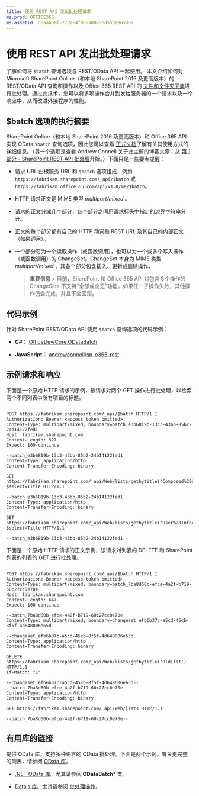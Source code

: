 ```yaml
---
title: 使用 REST API 发出批处理请求
ms.prod: OFFICE365
ms.assetid: d6aab58f-77d2-4f0d-a007-6d55ba865d07
---
```



# 使用 REST API 发出批处理请求
了解如何将  `$batch` 查询选项与 REST/OData API 一起使用。
本文介绍如何对 Microsoft SharePoint Online（和本地 SharePoint 2016 及更高版本）的 REST/OData API 查询和操作以及 Office 365 REST API 的 [文件和文件夹子集](http://msdn.microsoft.com/zh-cn/office/office365/api/files-rest-operations)进行批处理。通过此技术，您可以将多项操作合并到发给服务器的一个请求以及一个响应中，从而改进外接程序的性能。
  
    
    


## $batch 选项的执行摘要

SharePoint Online（和本地 SharePoint 2016 及更高版本）和 Office 365 API 实现 OData  `$batch` 查询选项，因此您可以查看 [正式文档](http://www.odata.org/documentation/odata-version-3-0/batch-processing)了解有关其使用方式的详细信息。（另一个选项是查看 Andrew Connell 关于此主题的博客文章，从 [第 1 部分 - SharePoint REST API 批处理](http://www.andrewconnell.com/blog/part-1-sharepoint-rest-api-batching-understanding-batching-requests)开始。）下面只是一些要点提醒：
  
    
    

- 请求 URL 由根服务 URL 和  `$batch` 选项组成，例如 `https://fabrikam.sharepoint.com/_api/$batch` 或 `https://fabrikam.office365.com/api/v1.0/me/$batch`。
    
  
- HTTP 请求正文是 MIME 类型  *multipart/mixed*  。
    
  
- 请求的正文分成几个部分，各个部分之间用请求标头中指定的边界字符串分开。
    
  
- 正文的每个部分都有自己的 HTTP 动词和 REST URL 及其自己的内部正文（如果适用）。
    
  
- 一个部分可为一个读取操作（或函数调用），也可以为一个或多个写入操作（或函数调用）的 ChangeSet。ChangeSet 本身为 MIME 类型  *multipart/mixed*  ，其各个部分包含插入、更新或删除操作。
    
    > **重要信息**
      > 目前，SharePoint 和 Office 365 API 对包含多个操作的 ChangeSets 不支持"全部或全无"功能。如果任一子操作失败，其他操作仍会完成，并且不会回滚。 

## 代码示例

针对 SharePoint REST/OData API 使用  `$batch` 查询选项的代码示例：
  
    
    

- **C#：** [OfficeDev/Core.ODataBatch](https://github.com/OfficeDev/PnP/tree/master/Samples/Core.ODataBatch)
    
  
- **JavaScript：** [andrewconnell/sp-o365-rest](https://github.com/andrewconnell/sp-o365-rest/blob/master/SpRestBatchSample/Scripts/App.js)
    
  

## 示例请求和响应

下面是一个原始 HTTP 请求的示例，该请求对两个 GET 操作进行批处理，以检索两个不同列表中所有项目的标题。
  
    
    
```

POST https://fabrikam.sharepoint.com/_api/$batch HTTP/1.1
Authorization: Bearer <access token omitted>
Content-Type: multipart/mixed; boundary=batch_e3b6819b-13c3-43bb-85b2-24b14122fed1
Host: fabrikam.sharepoint.com
Content-Length: 527
Expect: 100-continue

--batch_e3b6819b-13c3-43bb-85b2-24b14122fed1
Content-Type: application/http
Content-Transfer-Encoding: binary

GET https://fabrikam.sharepoint.com/_api/Web/lists/getbytitle('Composed%20Looks')/items?$select=Title HTTP/1.1

--batch_e3b6819b-13c3-43bb-85b2-24b14122fed1
Content-Type: application/http
Content-Transfer-Encoding: binary

GET https://fabrikam.sharepoint.com/_api/Web/lists/getbytitle('User%20Information%20List')/items?$select=Title HTTP/1.1

--batch_e3b6819b-13c3-43bb-85b2-24b14122fed1--
```

下面是一个原始 HTTP 请求的正文示例，该请求对列表的 DELETE 和 SharePoint 列表的列表的 GET 进行批处理。
  
    
    


```

POST https://fabrikam.sharepoint.com/_api/$batch HTTP/1.1
Authorization: Bearer <access token omitted>
Content-Type: multipart/mixed; boundary=batch_7ba8d60b-efce-4a2f-b719-60c27cc0e70e
Host: fabrikam.sharepoint.com
Content-Length: 647
Expect: 100-continue

--batch_7ba8d60b-efce-4a2f-b719-60c27cc0e70e
Content-Type: multipart/mixed; boundary=changeset_efb6b37c-a5cd-45cb-8f5f-4d648006e65d

--changeset_efb6b37c-a5cd-45cb-8f5f-4d648006e65d
Content-Type: application/http
Content-Transfer-Encoding: binary

DELETE https://fabrikam.sharepoint.com/_api/Web/lists/getbytitle('OldList') HTTP/1.1
If-Match: "1"

--changeset_efb6b37c-a5cd-45cb-8f5f-4d648006e65d--
--batch_7ba8d60b-efce-4a2f-b719-60c27cc0e70e
Content-Type: application/http
Content-Transfer-Encoding: binary

GET https://fabrikam.sharepoint.com/_api/Web/lists HTTP/1.1

--batch_7ba8d60b-efce-4a2f-b719-60c27cc0e70e--```


## 有用库的链接

提供 OData 库，支持多种语言的 OData 批处理。下面是两个示例。有关更完整的列表，请参阅  [OData 库](http://www.odata.org/libraries/)。
  
    
    

-  [.NET OData 库](http://msdn.microsoft.com/zh-cn/office/microsoft.data.odata%28v=vs.90%29)。尤其请参阅 **ODataBatch*** 类。
    
  
-  [Datajs 库](http://datajs.codeplex.com/documentation)。尤其请参阅 [批处理操作](http://datajs.codeplex.com/wikipage?title=datajs%20OData%20API&amp;referringTitle=Documentation#Batch)。
    
  

